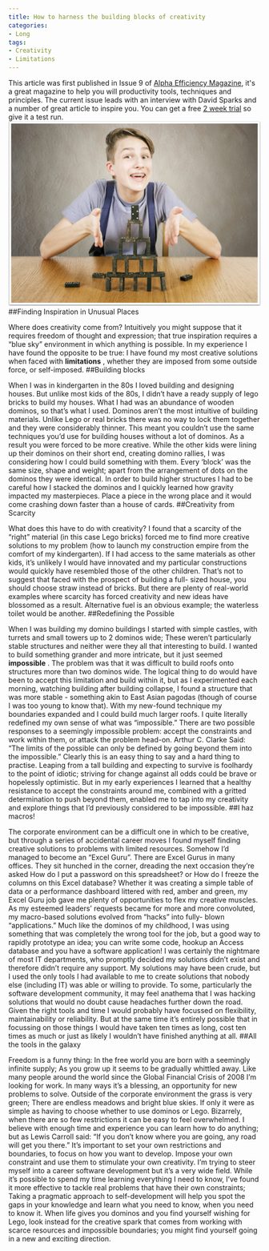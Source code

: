 ```yaml
---
title: How to harness the building blocks of creativity
categories:
- Long
tags:
- Creativity
- Limitations
---
```


This article was first published in Issue 9 of 
[Alpha Efficiency Magazine](http://alphaefficiency.com/magazine/), it's a great magazine to help you will productivity tools, techniques and principles. The current issue leads with an interview with David Sparks and a number of great article to inspire you. You can get a free 
[2 week trial](https://itunes.apple.com/us/app/alpha-efficiency-magazine/id739143901?mt=8) so give it a test run. 
![](/images/static_52001c0be4b09bc7c9f838c9_52224ed3e4b0ba9919a3e0e1_5460dafbe4b0e0996435aa84_1415633660877_DominoTower.png) 
##Finding Inspiration in Unusual Places
 
Where does creativity come from? Intuitively you might suppose that it requires freedom of thought and expression; that true inspiration requires a “blue sky” environment in which anything is possible. In my experience I have found the opposite to be true: I have found my most creative solutions when faced with 
**limitations**
, whether they are imposed from some outside force, or self-imposed. 
##Building blocks
 
When I was in kindergarten in the 80s I loved building and designing houses. But unlike most kids of the 80s, I didn’t have a ready supply of lego bricks to build my houses. What I had was an abundance of wooden dominos, so that’s what I used. 
Dominos aren’t the most intuitive of building materials. Unlike Lego or real bricks there was no way to lock them together and they were considerably thinner. This meant you couldn’t use the same techniques you’d use for building houses without 
a lot of dominos. As a result you were forced to be more creative. While the other kids were lining up their dominos on their short end, creating domino rallies, I was considering how I could build something with them. Every ‘block’ was the same size, shape and weight; apart from the arrangement of dots on the dominos they were identical. In order to build higher structures I had to be careful how I stacked the dominos and I quickly learned how gravity impacted my masterpieces. Place a piece in the wrong place and it would come crashing down faster than a house of cards. 
##Creativity from Scarcity
 
What does this have to do with creativity? I found that a scarcity of the “right” material (in this case Lego bricks) forced me to find more creative solutions to my problem (how to launch my construction empire from the comfort of my kindergarten). If I had access to the same materials as other kids, it’s unlikely I would have innovated and my particular constructions would quickly have resembled those of the other children. That’s not to suggest that faced with the prospect of building a full- sized house, you should choose straw instead of bricks. But there are plenty of real-world examples where scarcity has forced creativity and new ideas have blossomed as a result. Alternative fuel is an obvious example; the waterless toilet would be another. 
##Redefining the Possible
 
When I was building my domino buildings I started with simple castles, with turrets and small towers up to 2 dominos wide; These weren’t particularly stable structures and neither were they all that interesting to build. I wanted to build something grander and more intricate, but it just seemed 
**impossible**
. 
The problem was that it was difficult to build roofs onto structures more than two dominos wide. The logical thing to do would have been to accept this limitation and build within it, but as I experimented each morning, watching building after building collapse, I found a structure that was more stable - something akin to East Asian pagodas (though of course I was too young to know that). With my new-found technique my boundaries expanded and I could build much larger roofs. I quite literally redefined my own sense of what was “impossible.” 
There are two possible responses to a seemingly impossible problem: accept the constraints and work within them, or attack the problem head-on. 
Arthur C. Clarke Said: 
“The limits of the possible can only be defined by going beyond them into the impossible.” 
Clearly this is an easy thing to say and a hard thing to practise. Leaping from a tall building and expecting to survive is foolhardy to the point of idiotic; striving for change against all odds could be brave or hopelessly optimistic. But in my early experiences I learned that a healthy resistance to accept the constraints around me, combined with a gritted determination to push beyond them, enabled me to tap into my creativity and explore things that I’d previously considered to be impossible. 
##I haz macros!
 
The corporate environment can be a difficult one in which to be creative, but through a series of accidental career moves I found myself finding creative solutions to problems with limited resources. Somehow I’d managed to become an “Excel Guru”. There are Excel Gurus in many offices. They sit hunched in the corner, dreading the next occasion they’re asked 
How do I put a password on this spreadsheet? or 
How do I freeze the columns on this Excel database? 
Whether it was creating a simple table of data or a performance dashboard littered with red, amber and green, my Excel Guru job gave me plenty of opportunities to flex my creative muscles. 
As my esteemed leaders’ requests became for more and more convoluted, my macro-based solutions evolved from “hacks” into fully- blown “applications.” Much like the dominos of my childhood, I was using something that was completely the wrong tool for the job, but a good way to rapidly prototype an idea; you can write some code, hookup an Access database and you have a software application! I was certainly the nightmare of most IT departments, who promptly decided my solutions didn’t exist and therefore didn’t require any support. My solutions may have been crude, but I used the only tools I had available to me to create solutions that nobody else (including IT) was able or willing to provide. 
To some, particularly the software development community, it may feel anathema that I was hacking solutions that would no doubt cause headaches further down the road. Given the right tools and time I would probably have focussed on flexibility, maintainability or reliability. But at the same time it’s entirely possible that in focussing on those things I would have taken ten times as long, cost ten times as much or just as likely I wouldn’t have finished anything at all. 
##All the tools in the galaxy
 
Freedom is a funny thing: In the free world you are born with a seemingly infinite supply; As you grow up it seems to be gradually whittled away. Like many people around the world since the Global Financial Crisis of 2008 I’m looking for work. In many ways it’s a blessing, an opportunity for new problems to solve. 
Outside of the corporate environment the grass is very green; There are endless meadows and bright blue skies. If only it were as simple as having to choose whether to use dominos or Lego. Bizarrely, when there are so few restrictions it can be easy to feel overwhelmed. 
I believe with enough time and experience you can learn how to do anything; but as Lewis Carroll said: 
“If you don’t know where you are going, any road will get you there.” 
It’s important to set your own restrictions and boundaries, to focus on how you want to develop. Impose your own constraint and use them to stimulate your own creativity. 
I’m trying to steer myself into a career software development but it’s a very wide field. While it’s possible to spend my time learning everything I need to know, I’ve found it more effective to tackle real problems that have their own constraints; Taking a pragmatic approach to self-development will help you spot the gaps in your knowledge and learn what you need to know, when you need to know it. 
When life gives you dominos and you find yourself wishing for Lego, look instead for the creative spark that comes from working with scarce resources and impossible boundaries; you might find yourself going in a new and exciting direction.
